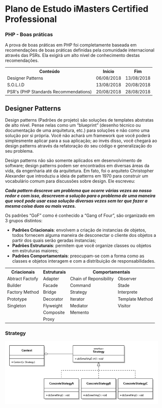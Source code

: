 # Plano de Estudo iMasters Certified Professional
### PHP - Boas práticas

A prova de boas práticas em PHP foi completamente baseada em recomendações de boas práticas definidas pela comunidade internacional através das PSRs. Ela exigirá um alto nível de conhecimento destas recomendações.

<table style="width:100%">
  <tr>
    <th>Conteúdo</th>
    <th>Início</th>
    <th>Fim</th>
  </tr>
  <tr>
    <td>Designer Patterns</td>
    <td>06/08/2018</td>
    <td>13/08/2018</td>
  </tr>
  <tr>
    <td>S.O.L.I.D</td>
    <td>13/08/2018</td>
    <td>20/08/2018</td>
  </tr>
  <tr>
    <td>PSR's (PHP Standards Recommendations) </td>
    <td>20/08/2018</td>
    <td>28/08/2018</td>
  </tr>
</table>

## Designer Patterns
Design patterns (Padrões de projeto) são soluções de templates abstratas de alto nível. Pense nelas como um “blueprint” (desenho técnico ou documentação de uma arquitetura, etc.) para soluções e não como uma solução por si própria. Você não achará um framework que você poderá simplesmente aplicar para a sua aplicação; ao invés disso, você chegará ao design patterns através da refatoração do seu código e generalização do seu problema.

Design patterns não são somente aplicados em desenvolvimento de software; design patterns podem ser encontrados em diversas áreas da vida, da engenharia até da arquitetura. Em fato, foi o arquiteto Christopher Alexander que introduziu a ideia de patterns em 1970 para construir um vocabulário comum para discussões sobre design. Ele escreveu:

**_Cada pattern descreve um problema que ocorre várias vezes ao nosso redor e com isso, descrevem a solução para o problema de uma maneira que você pode usar essa solução diversas vezes sem ter que fazer a mesma coisa duas ou mais vezes._**

Os padrões “GoF” como é conhecido a “Gang of Four”, são organizado em 3 grupos distintos:
* **Padrões Criacionais**: envolvem a criação de instancias de objetos, todos fornecem alguma maneira de desconectar o cliente dos objetos a partir dos quais serão geradas instancias;
* **Padrões Estruturais**: permitem que você organize classes ou objetos em estruturas maiores;
* **Padrões Comportamentais**: preocupam-se com a forma como as classes e objetos interagem e com a distribuição de responsabilidades.

<table style="width:100%">
  <tr>
    <th>Criacionais</th>
    <th>Estruturais</th>
    <th colspan="2">Comportamentais</th>
  </tr>
  <tr>
    <td>Abtract Factofy</td>
    <td>Adapter</td>
    <td>Chain of Reponsibility</td>
    <td>Observer</td>
  </tr>
  <tr>
    <td>Builder</td>
    <td>Facade</td>
    <td>Command</td>
    <td>Stade</td>
  </tr>
  <tr>
    <td>Factory Method</td>
    <td>Bridge</td>
    <td>Strategy</td>
    <td>Interprete</td>
  </tr>
  <tr>
    <td>Prototype</td>
    <td>Decorator</td>
    <td>Iterator</td>
    <td>Template Method</td>
  </tr>
  <tr>
    <td>Singleton</td>
    <td>Flyweight</td>
    <td>Mediator</td>
    <td>Visitor</td>
  </tr>
  <tr>
    <td></td>
    <td>Composite</td>
    <td>Memento</td>
    <td></td>
  </tr>
   <tr>
    <td></td>
    <td>Proxy</td>
    <td></td>
    <td></td>
  </tr>
</table>

### Strategy 

![Strategy](img/Strategy.png)
